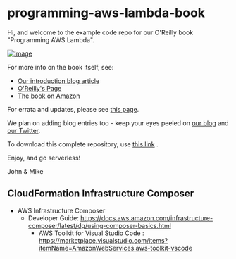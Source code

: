 # programming-aws-lambda-book

Hi, and welcome to the example code repo for our O'Reilly book "Programming AWS Lambda".

[![image](https://blog.symphonia.io/posts/2020-04-01_programming_aws_lambda_book/images/1.png)](https://blog.symphonia.io/posts/2020-04-01_programming_aws_lambda_book)

For more info on the book itself, see:

* [Our introduction blog article](https://blog.symphonia.io/posts/2020-04-01_programming_aws_lambda_book)
* [O'Reilly's Page](http://shop.oreilly.com/product/0636920178101.do)
* [The book on Amazon](https://www.amazon.com/Programming-AWS-Lambda-Serverless-Applications/dp/149204105X)

For errata and updates, please see [this page](ErrataAndUpdates.md).

We plan on adding blog entries too - keep your eyes peeled on [our blog](https://blog.symphonia.io/) and [our Twitter](https://twitter.com/symphoniacloud).

To download this complete repository, use [this link](https://github.com/symphoniacloud/programming-aws-lambda-book/archive/master.zip) .

Enjoy, and go serverless!

John & Mike

## CloudFormation Infrastructure Composer
* AWS Infrastructure Composer
  * Developer Guide: https://docs.aws.amazon.com/infrastructure-composer/latest/dg/using-composer-basics.html
    * AWS Toolkit for Visual Studio Code : https://marketplace.visualstudio.com/items?itemName=AmazonWebServices.aws-toolkit-vscode